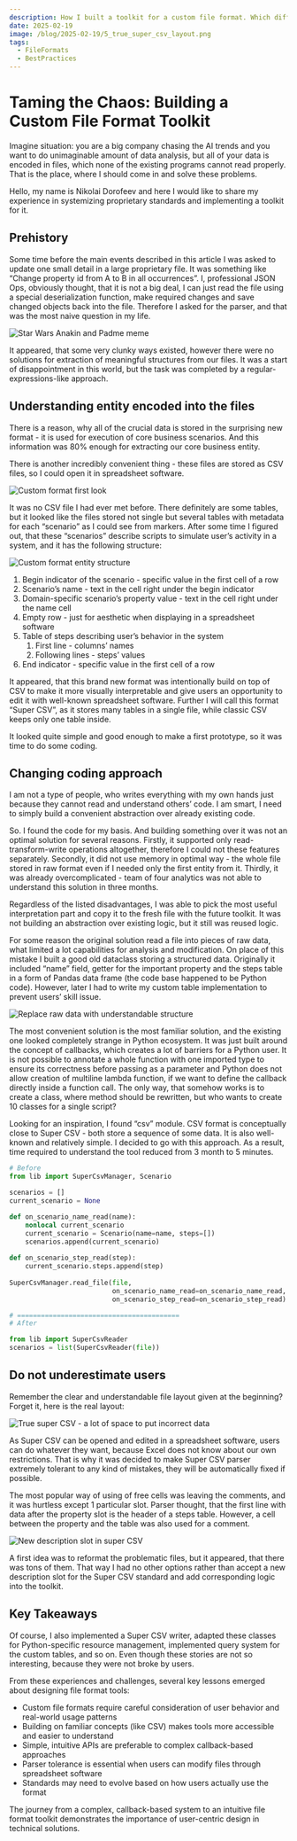 ```yaml
---
description: How I built a toolkit for a custom file format. Which difficulties I faced and how I solved them.
date: 2025-02-19
image: /blog/2025-02-19/5_true_super_csv_layout.png
tags:
  - FileFormats
  - BestPractices
---
```


# Taming the Chaos: Building a Custom File Format Toolkit

Imagine situation: you are a big company chasing the AI trends and you want to do unimaginable amount of data analysis, but all of your data is encoded in files, which none of the existing programs cannot read properly. That is the place, where I should come in and solve these problems. 

Hello, my name is Nikolai Dorofeev and here I would like to share my experience in systemizing proprietary standards and implementing a toolkit for it.

## Prehistory

Some time before the main events described in this article I was asked to update one small detail in a large proprietary file. It was something like “Change property id from A to B in all occurrences”. I, professional JSON Ops, obviously thought, that it is not a big deal, I can just read the file using a special deserialization function, make required changes and save changed objects back into the file. Therefore I asked for the parser, and that was the most naive question in my life.

![Star Wars Anakin and Padme meme](/blog/2025-02-19/1_star_wars_meme.jpg)

It appeared, that some very clunky ways existed, however there were no solutions for extraction of meaningful structures from our files. It was a start of disappointment in this world, but the task was completed by a regular-expressions-like approach.

## Understanding entity encoded into the files

There is a reason, why all of the crucial data is stored in the surprising new format - it is used for execution of core business scenarios. And this information was 80% enough for extracting our core business entity.

There is another incredibly convenient thing - these files are stored as CSV files, so I could open it in spreadsheet software.

![Custom format first look](/blog/2025-02-19/2_custom_format_first_look.png)

It was no CSV file I had ever met before. There definitely are some tables, but it looked like the files stored not single but several tables with metadata for each “scenario” as I could see from markers. After some time I figured out, that these “scenarios” describe scripts to simulate user’s activity in a system, and it has the following structure:

![Custom format entity structure](/blog/2025-02-19/3_custom_format_entity_structure.png)

1. Begin indicator of the scenario - specific value in the first cell of a row
2. Scenario’s name - text in the cell right under the begin indicator
3. Domain-specific scenario’s property value - text in the cell right under the name cell
4. Empty row - just for aesthetic when displaying in a spreadsheet software
5. Table of steps describing user’s behavior in the system
    1. First line - columns’ names
    2. Following lines - steps’ values
6. End indicator -  specific value in the first cell of a row

It appeared, that this brand new format was intentionally build on top of CSV to make it more visually interpretable and give users an opportunity to edit it with well-known spreadsheet software. Further I will call this format “Super CSV”, as it stores many tables in a single file, while classic CSV keeps only one table inside.

It looked quite simple and good enough to make a first prototype, so it was time to do some coding.

## Changing coding approach

I am not a type of people, who writes everything with my own hands just because they cannot read and understand others’ code. I am smart, I need to simply build a convenient abstraction over already existing code.

So. I found the code for my basis. And building something over it was not an optimal solution for several reasons. Firstly, it supported only read-transform-write operations altogether, therefore I could not these features separately. Secondly, it did not use memory in optimal way - the whole file stored in raw format even if I needed only the first entity from it. Thirdly, it was already overcomplicated - team of four analytics was not able to understand this solution in three months. 

Regardless of the listed disadvantages, I was able to pick the most useful interpretation part and copy it to the fresh file with the future toolkit. It was not building an abstraction over existing logic, but it still was reused logic. 

For some reason the original solution read a file into pieces of raw data, what limited a lot capabilities for analysis and modification. On place of this mistake I built a good old dataclass storing a structured data. Originally it included “name” field, getter for the important property and the steps table in a form of Pandas data frame (the code base happened to be Python code). However, later I had to write my custom table implementation to prevent users’ skill issue.

![Replace raw data with understandable structure](/blog/2025-02-19/4_replace_raw_data_with_understandable_structure.png)

The most convenient solution is the most familiar solution, and the existing one looked completely strange in Python ecosystem. It was just built around the concept of callbacks, which creates a lot of barriers for a Python user. It is not possible to annotate a whole function with one imported type to ensure its correctness before passing as a parameter and Python does not allow creation of multiline lambda function, if we want to define the callback directly inside a function call. The only way, that somehow works is to create a class, where method should be rewritten, but who wants to create 10 classes for a single script?

Looking for an inspiration, I found “csv” module. CSV format is conceptually close to Super CSV - both store a sequence of some data. It is also well-known and relatively simple. I decided to go with this approach. As a result, time required to understand the tool reduced from 3 month to 5 minutes.

```py
# Before
from lib import SuperCsvManager, Scenario

scenarios = []
current_scenario = None

def on_scenario_name_read(name):
	nonlocal current_scenario 
	current_scenario = Scenario(name=name, steps=[])
	scenarios.append(current_scenario)
	
def on_scenario_step_read(step):
	current_scenario.steps.append(step)
	
SuperCsvManager.read_file(file, 
                          on_scenario_name_read=on_scenario_name_read, 
                          on_scenario_step_read=on_scenario_step_read)

# =========================================
# After

from lib import SuperCsvReader
scenarios = list(SuperCsvReader(file))
```

## Do not underestimate users

Remember the clear and understandable file layout given at the beginning? Forget it, here is the real layout:

![True super CSV - a lot of space to put incorrect data](/blog/2025-02-19/5_true_super_csv_layout.png)

As Super CSV can be opened and edited in a spreadsheet software, users can do whatever they want, because Excel does not know about our own restrictions. That is why it was decided to make Super CSV parser extremely tolerant to any kind of mistakes, they will be automatically fixed if possible.

The most popular way of using of free cells was leaving the comments, and it was hurtless except 1 particular slot. Parser thought, that the first line with data after the property slot is the header of a steps table. However, a cell between the property and the table was also used for a comment. 

![New description slot in super CSV](/blog/2025-02-19/6_new_description_slot_in_super_csv.png)

A first idea was to reformat the problematic files, but it appeared, that there was tons of them. That way I had no other options rather than accept a new description slot for the Super CSV standard and add corresponding logic into the toolkit.

## Key Takeaways

Of course, I also implemented a Super CSV writer, adapted these classes for Python-specific resource management, implemented query system for the custom tables, and so on. Even though these stories are not so interesting, because they were not broke by users. 

From these experiences and challenges, several key lessons emerged about designing file format tools:

- Custom file formats require careful consideration of user behavior and real-world usage patterns
- Building on familiar concepts (like CSV) makes tools more accessible and easier to understand
- Simple, intuitive APIs are preferable to complex callback-based approaches
- Parser tolerance is essential when users can modify files through spreadsheet software
- Standards may need to evolve based on how users actually use the format

The journey from a complex, callback-based system to an intuitive file format toolkit demonstrates the importance of user-centric design in technical solutions.